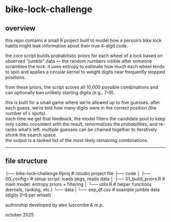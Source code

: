# bike-lock-challenge

## overview

this repo contains a small R project built to model how a person’s bike lock habits might leak information about their true 4-digit code.  

the core script builds probabilistic priors for each wheel of a lock based on observed "jumble" data — the random numbers visible after someone scrambles the lock. it uses entropy to estimate how much each wheel tends to spin and applies a circular kernel to weight digits near frequently stopped positions.

from these priors, the script scores all 10,000 possible combinations and can optionally ban unlikely starting digits (e.g., 7–9).  

this is built for a small game where we’re allowed up to five guesses. after each guess, we’re told how many digits were in the correct position (the number of `k` spots).  
each time we get that feedback, the model filters the candidate pool to keep only codes consistent with the result, renormalizes the probabilities, and re-ranks what’s left. multiple guesses can be chained together to iteratively shrink the search space.  
the output is a ranked list of the most likely remaining combinations.

---

## file structure

├── bike-lock-challenge.Rproj # rstudio project file
├── code
│ ├── 00_config.r # setup script: loads pkgs, reads data
│ ├── 01_build_priors.R # main model: entropy priors + filtering
│ └── utils.R # helper functions (kernels, ranking, etc.)
└── data
| └── exp_df.csv # example jumble data (digits 0–9 per wheel)

authorship
developed by alex luscombe & m.p.

october 2025
